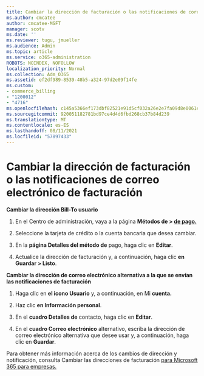```yaml
---
title: Cambiar la dirección de facturación o las notificaciones de correo electrónico de facturación
ms.author: cmcatee
author: cmcatee-MSFT
manager: scotv
ms.date: ''
ms.reviewer: tugu, jmueller
ms.audience: Admin
ms.topic: article
ms.service: o365-administration
ROBOTS: NOINDEX, NOFOLLOW
localization_priority: Normal
ms.collection: Adm_O365
ms.assetid: ef2df989-8539-48b5-a324-97d2e09f14fe
ms.custom:
- commerce_billing
- "1200012"
- "4716"
ms.openlocfilehash: c145a5366ef173dbf82521e91d5cf032a26e2e7fa09d8e0061ec03887a2a3124
ms.sourcegitcommit: 920051182781bd97ce4d4d6fbd268cb37b84d239
ms.translationtype: MT
ms.contentlocale: es-ES
ms.lasthandoff: 08/11/2021
ms.locfileid: "57897433"
---
```

# <a name="change-billing-address-or-billing-email-notifications"></a>Cambiar la dirección de facturación o las notificaciones de correo electrónico de facturación

**Cambiar la dirección Bill-To usuario**

1. En el Centro de administración, vaya a la página **Métodos de > [de pago.](https://go.microsoft.com/fwlink/p/?linkid=2018806)**

2. Seleccione la tarjeta de crédito o la cuenta bancaria que desea cambiar.

3. En la **página Detalles del método de** pago, haga clic en **Editar**.

4. Actualice la dirección de facturación y, a continuación, haga clic **en Guardar > Listo**.

**Cambiar la dirección de correo electrónico alternativa a la que se envían las notificaciones de facturación** 

1. Haga clic en **el icono Usuario** y, a continuación, en Mi **cuenta.**

2. Haz clic **en Información personal**.

3. En el **cuadro Detalles de** contacto, haga clic en **Editar**.

4. En el **cuadro Correo electrónico** alternativo, escriba la dirección de correo electrónico alternativa que desee usar y, a continuación, haga clic en **Guardar**.

Para obtener más información acerca de los cambios de dirección y notificación, consulta Cambiar las direcciones de facturación [para Microsoft 365 para empresas.](https://docs.microsoft.com/microsoft-365/commerce/billing-and-payments/change-your-billing-addresses)

